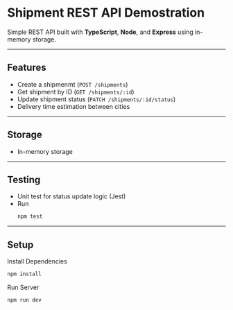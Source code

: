 # Shipment REST API Demostration

Simple REST API built with **TypeScript**, **Node**, and **Express** using in-memory storage.

---

## Features
- Create a shipmenmt (`POST /shipments`)
- Get shipment by ID (`GET /shipments/:id`)
- Update shipment status (`PATCH /shipments/:id/status`)
- Delivery time estimation between cities

---

## Storage
- In-memory storage

---

## Testing
- Unit test for status update logic (Jest)
- Run 
    ```bash
    npm test
    ```
---

## Setup

Install Dependencies
```bash 
npm install
```

Run Server 
```bash
npm run dev
```

